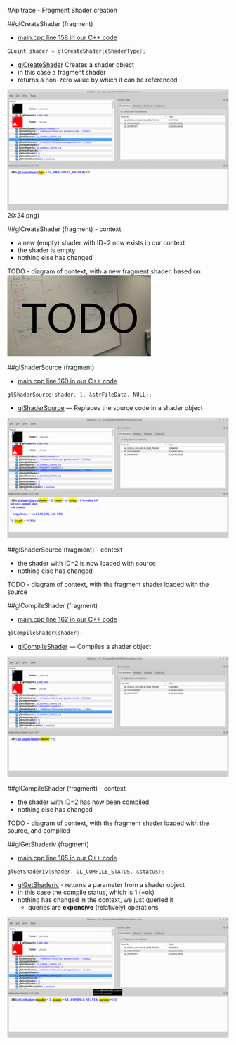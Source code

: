 #Apitrace - Fragment Shader creation

##glCreateShader (fragment)

- [main.cpp line 158 in our C++ code](https://github.com/shearer12345/graphics_examples_in_git_branches/blob/glTraingleWhiteWithApiTrace/main.cpp#L158)
```C++
GLuint shader = glCreateShader(eShaderType);
```

- [glCreateShader](https://www.opengl.org/sdk/docs/man4/html/glCreateShader.xhtml) Creates a shader object
- in this case a fragment shader
- returns a non-zero value by which it can be referenced

![01_createShaderFragment.png](assets/apitrace/03_glCreateShader_fragment/01_createShaderFragment.png)
20:24.png)

##glCreateShader (fragment) - context

- a new (empty) shader with ID=2 now exists in our context
- the shader is empty
- nothing else has changed

TODO - diagram of context, with a new fragment shader, based on ![assets/apitrace/context_draft.jpg](assets/apitrace/context_draft_placeholder.jpg)

##glShaderSource (fragment)

- [main.cpp line 160 in our C++ code](https://github.com/shearer12345/graphics_examples_in_git_branches/blob/glTraingleWhiteWithApiTrace/main.cpp#L160)
```C++
glShaderSource(shader, 1, &strFileData, NULL);
```

- [glShaderSource](https://www.opengl.org/sdk/docs/man4/html/glShaderSource.xhtml) — Replaces the source code in a shader object

![02_glShaderSourceFragment.png](assets/apitrace/03_glCreateShader_fragment/02_glShaderSourceFragment.png)

##glShaderSource (fragment) - context

- the shader with ID=2 is now loaded with source
- nothing else has changed

TODO - diagram of context, with the fragment shader loaded with the source

##glCompileShader (fragment)

- [main.cpp line 162 in our C++ code](https://github.com/shearer12345/graphics_examples_in_git_branches/blob/glTraingleWhiteWithApiTrace/main.cpp#L162)
```C++
glCompileShader(shader);
```

- [glCompileShader](https://www.opengl.org/sdk/docs/man4/html/glCompileShader.xhtml) — Compiles a shader object

![03_glCompileShaderFragment.png](assets/apitrace/03_glCreateShader_fragment/03_glCompileShaderFragment.png)


##glCompileShader (fragment) - context

- the shader with ID=2 has now been compiled
- nothing else has changed

TODO - diagram of context, with the fragment shader loaded with the source, and compiled

##glGetShaderiv (fragment)

- [main.cpp line 165 in our C++ code](https://github.com/shearer12345/graphics_examples_in_git_branches/blob/glTraingleWhiteWithApiTrace/main.cpp#L165)
```C++
glGetShaderiv(shader, GL_COMPILE_STATUS, &status);
```

- [glGetShaderiv](https://www.opengl.org/sdk/docs/man4/html/glGetShader.xhtml) - returns a parameter from a shader object
- in this case the compile status, which is 1 (=ok)
- nothing has changed in the context, we just queried it
    - queries are **expensive** (relatively) operations

![04_glGetShaderivFragment.png](assets/apitrace/03_glCreateShader_fragment/04_glGetShaderivFragment.png)
